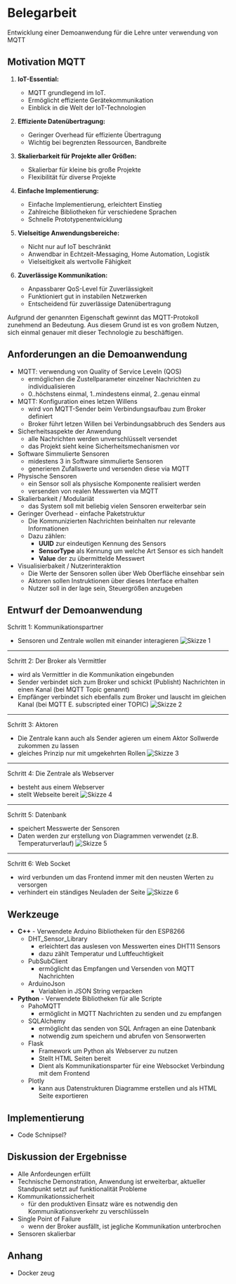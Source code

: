 # Belegarbeit
Entwicklung einer Demoanwendung für die Lehre unter verwendung von MQTT

## Motivation MQTT
1. **IoT-Essential:**
   - MQTT grundlegend im IoT.
   - Ermöglicht effiziente Gerätekommunikation
   - Einblick in die Welt der IoT-Technologien

2. **Effiziente Datenübertragung:**
   - Geringer Overhead für effiziente Übertragung
   - Wichtig bei begrenzten Ressourcen, Bandbreite

3. **Skalierbarkeit für Projekte aller Größen:**
   - Skalierbar für kleine bis große Projekte
   - Flexibilität für diverse Projekte

4. **Einfache Implementierung:**
   - Einfache Implementierung, erleichtert Einstieg
   - Zahlreiche Bibliotheken für verschiedene Sprachen
   - Schnelle Prototypenentwicklung

5. **Vielseitige Anwendungsbereiche:**
   - Nicht nur auf IoT beschränkt
   - Anwendbar in Echtzeit-Messaging, Home Automation, Logistik
   - Vielseitigkeit als wertvolle Fähigkeit

6. **Zuverlässige Kommunikation:**
   - Anpassbarer QoS-Level für Zuverlässigkeit
   - Funktioniert gut in instabilen Netzwerken
   - Entscheidend für zuverlässige Datenübertragung

Aufgrund der genannten Eigenschaft gewinnt das MQTT-Protokoll zunehmend an Bedeutung. Aus diesem Grund ist es von großem Nutzen, sich einmal genauer mit dieser Technologie zu beschäftigen.

## Anforderungen an die Demoanwendung
- MQTT: verwendung von Quality of Service Leveln (QOS)
   - ermöglichen die Zustellparameter einzelner Nachrichten zu individualisieren
   - 0..höchstens einmal, 1..mindestens einmal, 2..genau einmal
- MQTT: Konfiguration eines letzen Willens
   - wird von MQTT-Sender beim Verbindungsaufbau zum Broker definiert
   - Broker führt letzen Willen bei Verbindungsabbruch des Senders aus
- Sicherheitsaspekte der Anwendung
   - alle Nachrichten werden unverschlüsselt versendet
   - das Projekt sieht keine Sicherheitsmechanismen vor
- Software Simmulierte Sensoren
   - midestens 3 in Software simmulierte Sensoren
   - generieren Zufallswerte und versenden diese via MQTT
- Physische Sensoren
   - ein Sensor soll als physische Komponente realisiert werden
   - versenden von realen Messwerten via MQTT
- Skalierbarkeit / Modulariät
   - das System soll mit beliebig vielen Sensoren erweiterbar sein
- Geringer Overhead - einfache Paketstruktur
   - Die Kommunizierten Nachrichten beinhalten nur relevante Informationen
   - Dazu zählen:
      - **UUID** zur eindeutigen Kennung des Sensors
      - **SensorType** als Kennung um welche Art Sensor es sich handelt
      - **Value** der zu übermittelde Messwert
- Visualisierbakeit / Nutzerinteraktion
   - Die Werte der Sensoren sollen über Web Oberfläche einsehbar sein
   - Aktoren sollen Instruktionen über dieses Interface erhalten
   - Nutzer soll in der lage sein, Steuergrößen anzugeben

## Entwurf der Demoanwendung

Schritt 1: Kommunikationspartner
- Sensoren und Zentrale wollen mit einander interagieren
 ![Skizze 1](./doc/1.png)
---

Schritt 2: Der Broker als Vermittler
- wird als Vermittler in die Kommunikation eingebunden
- Sender verbindet sich zum Broker und schickt (Publisht) Nachrichten in einen Kanal (bei MQTT Topic genannt)
- Empfänger verbindet sich ebenfalls zum Broker und lauscht im gleichen Kanal (bei MQTT E. subscripted einer TOPIC)
![Skizze 2](./doc/2.png)
---
 
Schritt 3: Aktoren
- Die Zentrale kann auch als Sender agieren um einem Aktor Sollwerde zukommen zu lassen
- gleiches Prinzip nur mit umgekehrten Rollen
![Skizze 3](./doc/3.png)
---
 
 Schritt 4: Die Zentrale als Webserver
- besteht aus einem Webserver
- stellt Webseite bereit
![Skizze 4](./doc/4.png)
---
 
Schritt 5: Datenbank
- speichert Messwerte der Sensoren
- Daten werden zur erstellung von Diagrammen verwendet (z.B. Temperaturverlauf)
![Skizze 5](./doc/5.png)
---
Schritt 6: Web Socket
- wird verbunden um das Frontend immer mit den neusten Werten zu versorgen
- verhindert ein ständiges Neuladen der Seite
![Skizze 6](./doc/6.png)

## Werkzeuge
- **C++** - Verwendete Arduino Bibliotheken für den ESP8266
   - DHT_Sensor_Library
      - erleichtert das auslesen von Messwerten eines DHT11 Sensors
      - dazu zählt Temperatur und Luftfeuchtigkeit
   - PubSubClient
      - ermöglicht das Empfangen und Versenden von MQTT Nachrichten
   - ArduinoJson
      - Variablen in JSON String verpacken
- **Python** - Verwendete Bibliotheken für alle Scripte
   - PahoMQTT
      - ermöglicht in MQTT Nachrichten zu senden und zu empfangen
   - SQLAlchemy
      - ermöglicht das senden von SQL Anfragen an eine Datenbank
      - notwendig zum speichern und abrufen von Sensorwerten
   - Flask
      - Framework um Python als Webserver zu nutzen
      - Stellt HTML Seiten bereit
      - Dient als Kommunikationsparter für eine Websocket Verbindung mit dem Frontend
   - Plotly
      - kann aus Datenstrukturen Diagramme erstellen und als HTML Seite exportieren

## Implementierung
- Code Schnipsel?

## Diskussion der Ergebnisse
- Alle Anfordeungen erfüllt
- Technische Demonstration, Anwendung ist erweiterbar, aktueller Standpunkt setzt auf funktionalität
Probleme
- Kommunikationssicherheit
   - für den produktiven Einsatz wäre es notwendig den Kommunikationsverkehr zu verschlüsseln
- Single Point of Failure
   - wenn der Broker ausfällt, ist jegliche Kommunikation unterbrochen
- Sensoren skalierbar

## Anhang
- Docker zeug
